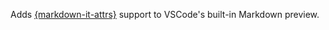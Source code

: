 Adds [{markdown-it-attrs}](https://www.npmjs.com/package/markdown-it-attrs) support to VSCode's built-in Markdown preview.
